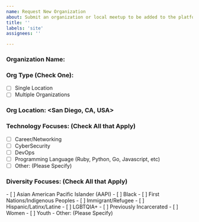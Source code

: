 ```yaml
---
name: Request New Organization
about: Submit an organization or local meetup to be added to the platform
title: ''
labels: 'site'
assignees: ''

---
```


### Organization Name: <PyLadies>
### Org Type (Check One):
-  [ ] Single Location
-  [ ] Multiple Organizations
  
### Org Location: <San Diego, CA, USA> 
<Add AT LEAST the City and Country. For better results include the state or region>
<For Multiple Locations, Leave Blank>
  
### Technology Focuses: (Check All that Apply)
- [ ] Career/Networking
- [ ] CyberSecurity
- [ ] DevOps
- [ ] Programming Language (Ruby, Python, Go, Javascript, etc)
- [ ] Other: (Please Specify)

### Diversity Focuses: (Check All that Apply)
<If all apply leave blank>
- [ ] Asian American Pacific Islander (AAPI)
- [ ] Black
- [ ] First Nations/Indigenous Peoples
- [ ] Immigrant/Refugee
- [ ] Hispanic/Latinx/Latine
- [ ] LGBTQIA+
- [ ] Previously Incarcerated
- [ ] Women
- [ ] Youth
- Other: (Please Specify)
